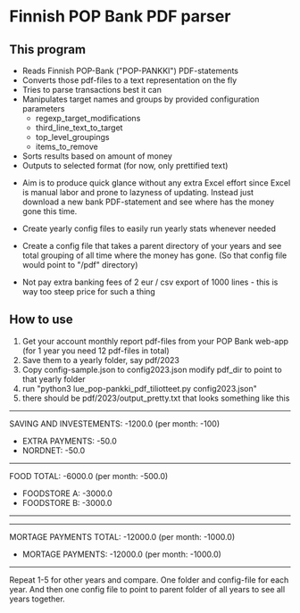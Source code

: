 # Finnish POP Bank PDF parser

## This program
- Reads Finnish POP-Bank ("POP-PANKKI") PDF-statements
- Converts those pdf-files to a text representation on the fly
- Tries to parse transactions best it can
- Manipulates target names and groups by provided configuration parameters
  - regexp_target_modifications
  - third_line_text_to_target
  - top_level_groupings
  - items_to_remove
- Sorts results based on amount of money
- Outputs to selected format (for now, only prettified text)

* Aim is to produce quick glance without any extra Excel effort since Excel is manual labor and prone to lazyness of updating. Instead just download a new bank PDF-statement and see where has the money gone this time.

* Create yearly config files to easily run yearly stats whenever needed

* Create a config file that takes a parent directory of your years and see total grouping of all time where the money has gone. (So that config file would point to "/pdf" directory)

* Not pay extra banking fees of 2 eur / csv export of 1000 lines - this is way too steep price for such a thing

## How to use

1) Get your account monthly report pdf-files from your POP Bank web-app (for 1 year you need 12 pdf-files in total)
2) Save them to a yearly folder, say pdf/2023
3) Copy config-sample.json to config2023.json modify pdf_dir to point to that yearly folder
4) run "python3 lue_pop-pankki_pdf_tiliotteet.py config2023.json"
5) there should be pdf/2023/output_pretty.txt that looks something like this

--------------------
SAVING AND INVESTEMENTS: -1200.0 (per month: -100)
  * EXTRA PAYMENTS: -50.0
  * NORDNET: -50.0
--------------------
FOOD TOTAL: -6000.0 (per month: -500.0)
  * FOODSTORE A: -3000.0
  * FOODSTORE B: -3000.0
--------------------
--------------------
MORTAGE PAYMENTS TOTAL: -12000.0 (per month: -1000.0)
  * MORTAGE PAYMENTS: -12000.0 (per month: -1000.0)
--------------------

Repeat 1-5 for other years and compare. One folder and config-file for each year. And then one config file to point to parent folder of all years to see all years together.
